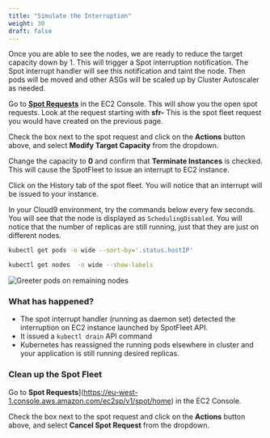 ```yaml
---
title: "Simulate the Interruption"
weight: 30
draft: false
---
```


Once you are able to see the nodes, we are ready to reduce the target capacity down by 1. This will trigger a Spot interruption notification. The Spot interrupt handler will see this notification and taint the node. Then pods will be moved and other ASGs will be scaled up by Cluster Autoscaler as needed.

Go to [**Spot Requests**](https://console.aws.amazon.com/ec2sp/v1/spot/home) in the EC2 Console. This will show you the open spot requests. Look at the request starting with **sfr-** This is the spot fleet request you would have created on the previous page.

Check the box next to the spot request and click on the **Actions** button above, and select **Modify Target Capacity** from the dropdown.

Change the capacity to **0** and confirm that **Terminate Instances** is checked. This will cause the SpotFleet to issue an interrupt to EC2 instance.

Click on the History tab of the spot fleet. You will notice that an interrupt will be issued to your instance.

In your Cloud9 environment,  try the commands below every few seconds. You will see that the node is displayed as `SchedulingDisabled`. You will notice that the number of replicas are still running, just that they are just on different nodes.

```bash
kubectl get pods -o wide --sort-by='.status.hostIP'
```

```bash
kubectl get nodes  -o wide --show-labels
```
![Greeter pods on remaining nodes](/images/remainingspotpods.png)

### What has happened?

* The spot interrupt handler (running as daemon set) detected the interruption on EC2 instance launched by SpotFleet API.
* It issued a `kubectl drain` API command
* Kubernetes has reassigned the running pods elsewhere in cluster and your application is still running desired replicas.

### Clean up the Spot Fleet
Go to **Spot Requests**](https://eu-west-1.console.aws.amazon.com/ec2sp/v1/spot/home) in the EC2 Console.

Check the box next to the spot request and click on the **Actions** button above, and select **Cancel Spot Request** from the dropdown.
